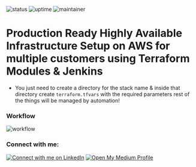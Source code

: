 ![status](https://img.shields.io/badge/status-up-green) ![uptime](https://img.shields.io/badge/uptime-100%25-green) ![maintainer](https://img.shields.io/badge/maintainer-dhsoni-blue)

# Production Ready Highly Available Infrastructure Setup on AWS for multiple customers using Terraform Modules & Jenkins

* You just need to create a directory for the stack name & inside that directory create `terraform.tfvars` with the required parameters rest of the things will be managed by automation! 


### Workflow
![workflow](https://github.com/DhruvinSoni30/Terraform_Infrastructure_Provisioning/blob/main/images/Workflow.png)

### Connect with me:
[![Connect with me on LinkedIn](https://img.shields.io/badge/LinkedIn-Connect-blue?style=for-the-badge&logo=linkedin)](https://www.linkedin.com/in/dhruvinksoni/) [![Open My Medium Profile](https://img.shields.io/badge/Medium-Profile-blue?style=for-the-badge&logo=medium)](https://medium.com/@dksoni4530)


